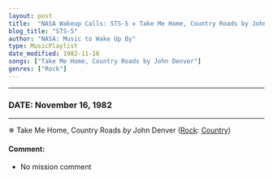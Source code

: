 ```yaml
---
layout: post
title:  "NASA Wakeup Calls: STS-5 ✵ Take Me Home, Country Roads by John Denver ✺ November 16, 1982"
blog_title: "STS-5"
author: "NASA: Music to Wake Up By"
type: MusicPlaylist
date_modified: 1982-11-16
songs: ["Take Me Home, Country Roads by John Denver"]
genres: ["Rock"]
---
```


----
### DATE: November 16, 1982
----
✵ Take Me Home, Country Roads *by* John Denver ([Rock](https://www.discogs.com/genre/Rock): [Country](https://www.discogs.com/style/Country)) <a target="blank_" href="https://www.discogs.com/John-Denver-Take-Me-Home-Country-Roads/release/6455739">
    <i class="fas fa-compact-disc"
       title="Discogs entry for this song"
       alt="Discogs entry for this song"
       style="font-size: 1.1em;"></i></a>
    

#### Comment:
* No mission comment



<br/>
<center>
	<a target="_blank"
	   href="https://twitter.com/intent/tweet?hashtags=Space,NASA,Playlist,NASAWakeupCalls,SpaceProgram&text=🚀 {{ page.author}}, {{ page.title }}. {{ site.url }}{{ page.url }}&via=nasawakeupcalls"><i class="fab fa-twitter" title="Tweet this page" alt="Tweet this page" style="font-size: 1.3em;"></i></a>
	&nbsp; 	<i class="fas fa-user-astronaut" style="font-size: 1.5em;"></i> &nbsp;
    <a id="custom_amazon_link"
       type="amzn" search="#"
       category="popular music">
    <i class="fab fa-amazon" style="font-size: 1.3em;"></i></a>
</center>

<!-- Randomly resolve an individual entry from a song array -->
<script src="/assets/javascript/seedrandom.min.js"></script>
<script>
  var wake_me_up = ["Take Me Home, Country Roads by John Denver"];
  var prng = new Math.seedrandom();
  function randomSong() {
    song = wake_me_up[Math.floor(Math.random() * wake_me_up.length)];
    var amazon_link = document.getElementById("custom_amazon_link");
    amazon_link.setAttribute("search", song);
  }
  window.onload = randomSong();
</script>
